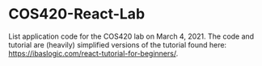 # COS420-React-Lab
List application code for the COS420 lab on March 4, 2021. The code and tutorial are (heavily) simplified versions of the tutorial found here: https://ibaslogic.com/react-tutorial-for-beginners/.

